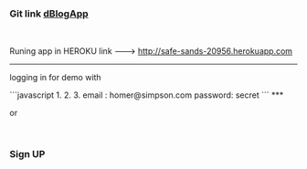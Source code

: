 <h3>Git link <a href="https://github.com/dumitrubrinza/dBlogAppMean.git">dBlogApp</a></h3> 
<br>
<p>Runing app in HEROKU link ---> <a href="http://safe-sands-20956.herokuapp.com" >http://safe-sands-20956.herokuapp.com</a></p>

***
<p> logging in for demo with</p>
```javascript
1.                       2.                   3. 
email :  homer@simpson.com
password: secret     
```
***
<p>or </p>
<br>
<h3>Sign UP</h3>